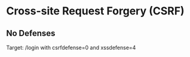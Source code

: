 # Cross-site Request Forgery (CSRF)

## No Defenses
Target: /login with csrfdefense=0 and xssdefense=4
